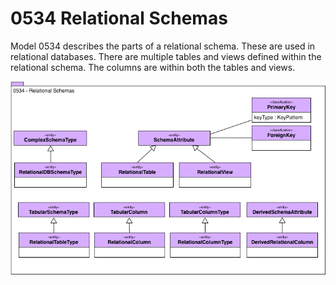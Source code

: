 <!-- SPDX-License-Identifier: CC-BY-4.0 -->
<!-- Copyright Contributors to the Egeria project. -->

# 0534 Relational Schemas

Model 0534
describes the parts of a relational schema.
These are used in relational databases.
There are multiple tables and views defined within the relational schema.
The columns are within both the tables and views.

![UML](0534-Relational-Schemas.png)